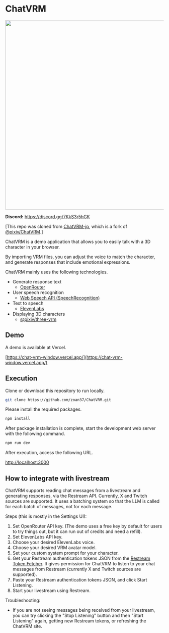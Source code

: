 # ChatVRM

<img src="https://github.com/zoan37/ChatVRM/blob/9d50c106cb971e9ef53cfff22e6ea9d75d61fe69/public/ogp-en.png" width="600">

**Discord:** https://discord.gg/7KkS3r5hGK

[This repo was cloned from [ChatVRM-jp](https://github.com/zoan37/ChatVRM-jp), which is a fork of [@pixiv/ChatVRM](https://github.com/pixiv/ChatVRM).]

ChatVRM is a demo application that allows you to easily talk with a 3D character in your browser.

By importing VRM files, you can adjust the voice to match the character, and generate responses that include emotional expressions.

ChatVRM mainly uses the following technologies.

- Generate response text
    - [OpenRouter](https://openrouter.ai/)
- User speech recognition
    - [Web Speech API (SpeechRecognition)](https://developer.mozilla.org/ja/docs/Web/API/SpeechRecognition)
- Text to speech
    - [ElevenLabs](https://beta.elevenlabs.io/)
- Displaying 3D characters
    - [@pixiv/three-vrm](https://github.com/pixiv/three-vrm)


## Demo

A demo is available at Vercel.

[https://chat-vrm-window.vercel.app/](https://chat-vrm-window.vercel.app/)


## Execution
Clone or download this repository to run locally.

```bash
git clone https://github.com/zoan37/ChatVRM.git
```

Please install the required packages.
```bash
npm install
```

After package installation is complete, start the development web server with the following command.
```bash
npm run dev
```

After execution, access the following URL.

[http://localhost:3000](http://localhost:3000) 


## How to integrate with livestream

ChatVRM supports reading chat messages from a livestream and generating responses, via the Restream API. Currently, X and Twitch sources are supported. It uses a batching system so that the LLM is called for each batch of messages, not for each message.

Steps (this is mostly in the Settings UI):
1. Set OpenRouter API key. (The demo uses a free key by default for users to try things out, but it can run out of credits and need a refill).
2. Set ElevenLabs API key.
3. Choose your desired ElevenLabs voice.
4. Choose your desired VRM avatar model.
5. Set your custom system prompt for your character.
6. Get your Restream authentication tokens JSON from the [Restream Token Fetcher](https://restream-token-fetcher.vercel.app/). It gives permission for ChatVRM to listen to your chat messages from Restream (currently X and Twitch sources are supported).
7. Paste your Restream authentication tokens JSON, and click Start Listening.
8. Start your livestream using Restream.

Troubleshooting:
- If you are not seeing messages being received from your livestream, you can try clicking the "Stop Listening" button and then "Start Listening" again, getting new Restream tokens, or refreshing the ChatVRM site.
